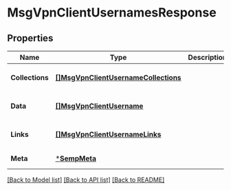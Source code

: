 # MsgVpnClientUsernamesResponse

## Properties
Name | Type | Description | Notes
------------ | ------------- | ------------- | -------------
**Collections** | [**[]MsgVpnClientUsernameCollections**](MsgVpnClientUsernameCollections.md) |  | [optional] [default to null]
**Data** | [**[]MsgVpnClientUsername**](MsgVpnClientUsername.md) |  | [optional] [default to null]
**Links** | [**[]MsgVpnClientUsernameLinks**](MsgVpnClientUsernameLinks.md) |  | [optional] [default to null]
**Meta** | [***SempMeta**](SempMeta.md) |  | [default to null]

[[Back to Model list]](../README.md#documentation-for-models) [[Back to API list]](../README.md#documentation-for-api-endpoints) [[Back to README]](../README.md)

